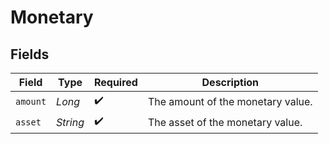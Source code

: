 # Monetary


## Fields

| Field                             | Type                              | Required                          | Description                       |
| --------------------------------- | --------------------------------- | --------------------------------- | --------------------------------- |
| `amount`                          | *Long*                            | :heavy_check_mark:                | The amount of the monetary value. |
| `asset`                           | *String*                          | :heavy_check_mark:                | The asset of the monetary value.  |